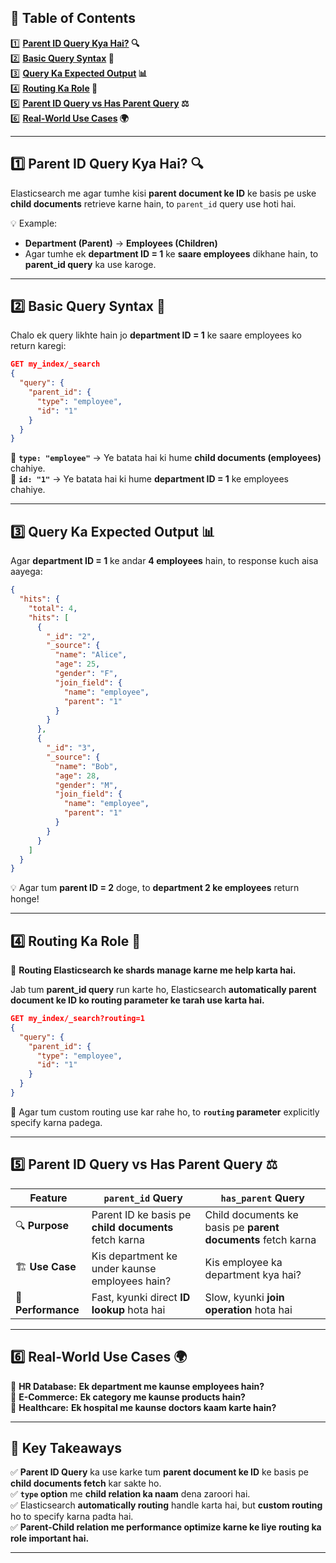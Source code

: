## 📜 **Table of Contents**  

1️⃣ **[Parent ID Query Kya Hai?](#1-parent-id-query-kya-hai) 🔍**  
2️⃣ **[Basic Query Syntax](#2-basic-query-syntax) 📝**  
3️⃣ **[Query Ka Expected Output](#3-query-ka-expected-output) 📊**  
4️⃣ **[Routing Ka Role](#4-routing-ka-role) 📌**  
5️⃣ **[Parent ID Query vs Has Parent Query](#5-parent-id-query-vs-has-parent-query) ⚖️**  
6️⃣ **[Real-World Use Cases](#6-real-world-use-cases) 🌍**  

---

## 1️⃣ **Parent ID Query Kya Hai?** 🔍  

Elasticsearch me agar tumhe kisi **parent document ke ID** ke basis pe uske **child documents** retrieve karne hain, to `parent_id` query use hoti hai.  

💡 Example:  
- **Department (Parent)** → **Employees (Children)**  
- Agar tumhe ek **department ID = 1** ke **saare employees** dikhane hain, to **parent_id query** ka use karoge.  

---

## 2️⃣ **Basic Query Syntax** 📝  

Chalo ek query likhte hain jo **department ID = 1** ke saare employees ko return karegi:  

```json
GET my_index/_search
{
  "query": {
    "parent_id": {
      "type": "employee",
      "id": "1"
    }
  }
}
```

🔹 **`type: "employee"`** → Ye batata hai ki hume **child documents (employees)** chahiye.  
🔹 **`id: "1"`** → Ye batata hai ki hume **department ID = 1** ke employees chahiye.  

---

## 3️⃣ **Query Ka Expected Output** 📊  

Agar **department ID = 1** ke andar **4 employees** hain, to response kuch aisa aayega:  

```json
{
  "hits": {
    "total": 4,
    "hits": [
      {
        "_id": "2",
        "_source": {
          "name": "Alice",
          "age": 25,
          "gender": "F",
          "join_field": {
            "name": "employee",
            "parent": "1"
          }
        }
      },
      {
        "_id": "3",
        "_source": {
          "name": "Bob",
          "age": 28,
          "gender": "M",
          "join_field": {
            "name": "employee",
            "parent": "1"
          }
        }
      }
    ]
  }
}
```

💡 Agar tum **parent ID = 2** doge, to **department 2 ke employees** return honge!  

---

## 4️⃣ **Routing Ka Role** 📌  

🚨 **Routing Elasticsearch ke shards manage karne me help karta hai.**  

Jab tum **parent_id query** run karte ho, Elasticsearch **automatically parent document ke ID ko routing parameter ke tarah use karta hai.**  

```json
GET my_index/_search?routing=1
{
  "query": {
    "parent_id": {
      "type": "employee",
      "id": "1"
    }
  }
}
```

🔹 Agar tum custom routing use kar rahe ho, to **`routing` parameter** explicitly specify karna padega.  

---

## 5️⃣ **Parent ID Query vs Has Parent Query** ⚖️  

| Feature | `parent_id` Query | `has_parent` Query |
|---------|----------------|----------------|
| 🔍 **Purpose** | Parent ID ke basis pe **child documents** fetch karna | Child documents ke basis pe **parent documents** fetch karna |
| 🏗️ **Use Case** | Kis department ke under kaunse employees hain? | Kis employee ka department kya hai? |
| 🔄 **Performance** | Fast, kyunki direct **ID lookup** hota hai | Slow, kyunki **join operation** hota hai |

---

## 6️⃣ **Real-World Use Cases** 🌍  

💼 **HR Database:** **Ek department me kaunse employees hain?**  
🛒 **E-Commerce:** **Ek category me kaunse products hain?**  
🏥 **Healthcare:** **Ek hospital me kaunse doctors kaam karte hain?**  

---

## 🎯 **Key Takeaways**  

✅ **Parent ID Query** ka use karke tum **parent document ke ID** ke basis pe **child documents fetch** kar sakte ho.  
✅ **`type` option** me **child relation ka naam** dena zaroori hai.  
✅ Elasticsearch **automatically routing** handle karta hai, but **custom routing** ho to specify karna padta hai.  
✅ **Parent-Child relation me performance optimize karne ke liye routing ka role important hai.**  

---

